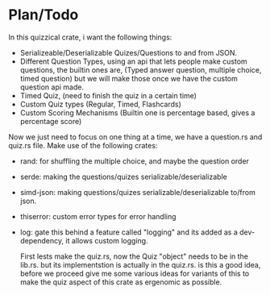 # Plan/Todo

In this quizzical crate, i want the following things:

- Serializeable/Deserializable Quizes/Questions to and from JSON.
- Different Question Types, using an api that lets people make custom questions,
  the builtin ones are, (Typed answer question, multiple choice, timed question)
  but we will make those once we have the custom question api made.
- Timed Quiz, (need to finish the quiz in a certain time)
- Custom Quiz types (Regular, Timed, Flashcards)
- Custom Scoring Mechanisms (Builtin one is percentage based, gives a percentage
  score)

Now we just need to focus on one thing at a time, we have a question.rs and
quiz.rs file. Make use of the following crates:

- rand: for shuffling the multiple choice, and maybe the question order
- serde: making the questions/quizes serializable/deserializable
- simd-json: making questions/quizes serializable/deserializable to/from json.
- thiserror: custom error types for error handling
- log: gate this behind a feature called "logging" and its added as a
  dev-dependency, it allows custom logging.

  First lests make the quiz.rs, now the Quiz "object" needs to be in the lib.rs. but its implementstion is actually in the quiz.rs. is this a good idea, before we proceed give me some various ideas for variants of this to make the quiz aspect of this crate as ergenomic as possible. 
